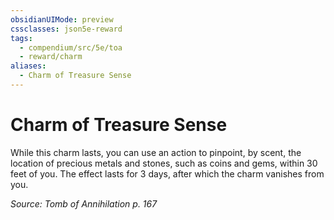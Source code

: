 ```yaml
---
obsidianUIMode: preview
cssclasses: json5e-reward
tags:
  - compendium/src/5e/toa
  - reward/charm
aliases:
  - Charm of Treasure Sense
---
```

# Charm of Treasure Sense

While this charm lasts, you can use an action to pinpoint, by scent, the location of precious metals and stones, such as coins and gems, within 30 feet of you. The effect lasts for 3 days, after which the charm vanishes from you.

*Source: Tomb of Annihilation p. 167*